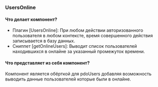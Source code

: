 ### UsersOnline

#### Что делает компонент?
- Плагин [UsersOnline]: При любом действии авторизованного пользователя в любом контексте, время совершенного действия записывается в базу данных.
- Сниппет [getOnlineUsers]: Выводит список пользователей находившихся в онлайне за указанный промежуток времени.

#### Что представляет из себя компонент?
Компонент является обёрткой для pdoUsers добавляя возможность выводить данные пользователей которые были в онлайне.

